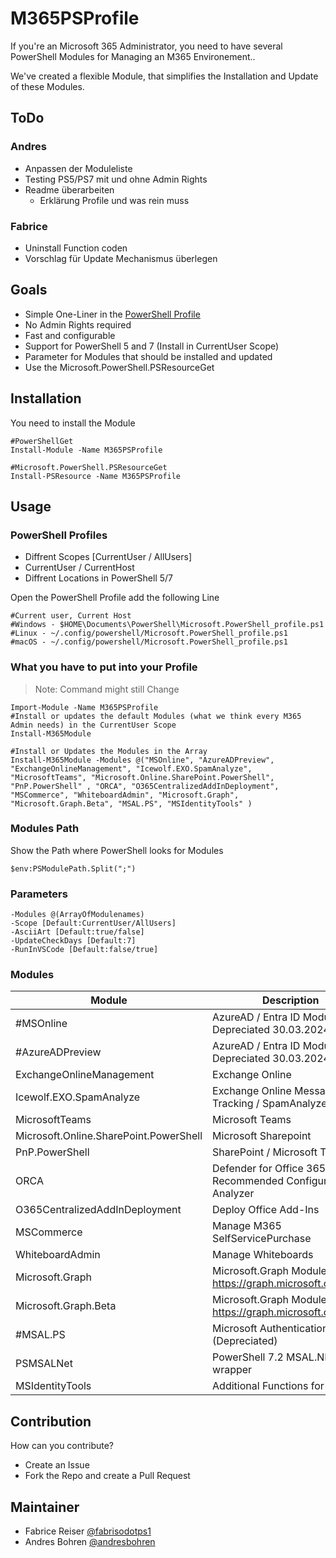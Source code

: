 # M365PSProfile

If you're an Microsoft 365 Administrator, you need to have several PowerShell Modules for Managing an M365 Environement..

We've created a flexible Module, that simplifies the Installation and Update of these Modules.

## ToDo
### Andres
- Anpassen der Moduleliste
- Testing PS5/PS7 mit und ohne Admin Rights
- Readme überarbeiten
  - Erklärung Profile und was rein muss

### Fabrice
- Uninstall Function coden
- Vorschlag für Update Mechanismus überlegen


## Goals
- Simple One-Liner in the [PowerShell Profile](https://learn.microsoft.com/en-us/powershell/module/microsoft.powershell.core/about/about_profiles?view=powershell-7.3)
- No Admin Rights required
- Fast and configurable
- Support for PowerShell 5 and 7 (Install in CurrentUser Scope)
- Parameter for Modules that should be installed and updated
- Use the Microsoft.PowerShell.PSResourceGet

## Installation

You need to install the Module

```pwsh
#PowerShellGet
Install-Module -Name M365PSProfile

#Microsoft.PowerShell.PSResourceGet
Install-PSResource -Name M365PSProfile
```

## Usage

### PowerShell Profiles
- Diffrent Scopes [CurrentUser / AllUsers]
- CurrentUser / CurrentHost
- Diffrent Locations in PowerShell 5/7


Open the PowerShell Profile add the following Line

```
#Current user, Current Host
#Windows - $HOME\Documents\PowerShell\Microsoft.PowerShell_profile.ps1
#Linux - ~/.config/powershell/Microsoft.PowerShell_profile.ps1
#macOS - ~/.config/powershell/Microsoft.PowerShell_profile.ps1
```

### What you have to put into your Profile

> Note:  Command might still Change

```pwsh
Import-Module -Name M365PSProfile
#Install or updates the default Modules (what we think every M365 Admin needs) in the CurrentUser Scope
Install-M365Module

#Install or Updates the Modules in the Array
Install-M365Module -Modules @("MSOnline", "AzureADPreview", "ExchangeOnlineManagement", "Icewolf.EXO.SpamAnalyze", "MicrosoftTeams", "Microsoft.Online.SharePoint.PowerShell", "PnP.PowerShell" , "ORCA", "O365CentralizedAddInDeployment", "MSCommerce", "WhiteboardAdmin", "Microsoft.Graph", "Microsoft.Graph.Beta", "MSAL.PS", "MSIdentityTools" )
```

### Modules Path
Show the Path where PowerShell looks for Modules

```
$env:PSModulePath.Split(";")
```



### Parameters
```pwsh
-Modules @(ArrayOfModulenames)
-Scope [Default:CurrentUser/AllUsers]
-AsciiArt [Default:true/false]
-UpdateCheckDays [Default:7]
-RunInVSCode [Default:false/true]
```

### Modules 

| Module | Description |
| --- | --- |
| #MSOnline | AzureAD / Entra ID Module > Depreciated 30.03.2024 |
| #AzureADPreview | AzureAD / Entra ID Module > Depreciated 30.03.2024 |
| ExchangeOnlineManagement | Exchange Online |
| Icewolf.EXO.SpamAnalyze | Exchange Online Message Tracking / SpamAnalyze | 
| MicrosoftTeams | Microsoft Teams |
| Microsoft.Online.SharePoint.PowerShell | Microsoft Sharepoint | 
| PnP.PowerShell | SharePoint / Microsoft Teams |
| ORCA | Defender for Office 365 Recommended Configuration Analyzer |
| O365CentralizedAddInDeployment | Deploy Office Add-Ins | 
| MSCommerce | Manage M365 SelfServicePurchase | 
| WhiteboardAdmin | Manage Whiteboards |
| Microsoft.Graph | Microsoft.Graph Modules https://graph.microsoft.com/v1.0 | 
| Microsoft.Graph.Beta | Microsoft.Graph Modules https://graph.microsoft.com/beta |
| #MSAL.PS | Microsoft Authentication Library (Depreciated)| 
| PSMSALNet| PowerShell 7.2 MSAL.NET wrapper| 
| MSIdentityTools | Additional Functions for Identity |

## Contribution
How can you contribute?

- Create an Issue
- Fork the Repo and create a Pull Request

## Maintainer
- Fabrice Reiser [@fabrisodotps1](https://twitter.com/fabrisodotps1)
- Andres Bohren [@andresbohren](https://twitter.com/andresbohren)
